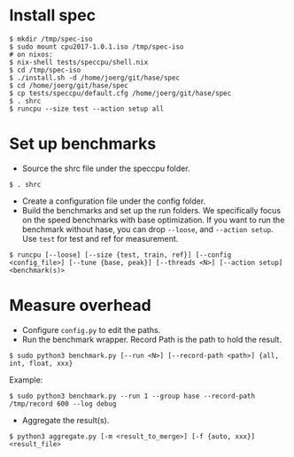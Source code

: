 # Install spec

```console
$ mkdir /tmp/spec-iso
$ sudo mount cpu2017-1.0.1.iso /tmp/spec-iso
# on nixos:
$ nix-shell tests/speccpu/shell.nix
$ cd /tmp/spec-iso
$ ./install.sh -d /home/joerg/git/hase/spec
$ cd /home/joerg/git/hase/spec
$ cp tests/speccpu/default.cfg /home/joerg/git/hase/spec
$ . shrc
$ runcpu --size test --action setup all
```

# Set up benchmarks

+ Source the shrc file under the speccpu folder.

```
$ . shrc
```

+ Create a configuration file under the config folder.
+ Build the benchmarks and set up the run folders. We specifically focus on
the speed benchmarks with base optimization. If you want to run the benchmark without
hase, you can drop `--loose`, and `--action setup`. Use `test` for test and ref for
measurement.

```console
$ runcpu [--loose] [--size {test, train, ref}] [--config <config_file>] [--tune {base, peak}] [--threads <N>] [--action setup] <benchmark(s)>
```

# Measure overhead
+ Configure `config.py` to edit the paths.
+ Run the benchmark wrapper. Record Path is the path to hold the result.

```console
$ sudo python3 benchmark.py [--run <N>] [--record-path <path>] {all, int, float, xxx}
```

Example:

```console
$ sudo python3 benchmark.py --run 1 --group hase --record-path /tmp/record 600 --log debug
```

+ Aggregate the result(s).

```console
$ python3 aggregate.py [-m <result_to_merge>] [-f {auto, xxx}]  <result_file>
```
